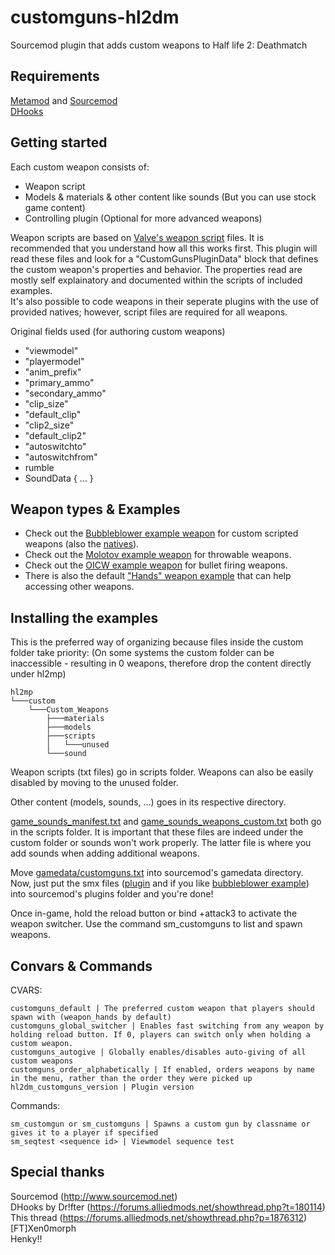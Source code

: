 # customguns-hl2dm
Sourcemod plugin that adds custom weapons to Half life 2: Deathmatch

Requirements
---------
[Metamod](http://www.metamodsource.net/) and [Sourcemod](http://www.sourcemod.net)  
[DHooks](https://forums.alliedmods.net/showthread.php?t=180114) 

Getting started
---------
Each custom weapon consists of:
* Weapon script
* Models & materials & other content like sounds (But you can use stock game content)
* Controlling plugin (Optional for more advanced weapons)

Weapon scripts are based on [Valve's weapon script](https://developer.valvesoftware.com/wiki/Weapon_script) files. It is recommended that you understand how all this works first. This plugin will read these files and look for a "CustomGunsPluginData" block that defines the custom weapon's properties and behavior. The properties read are mostly self explainatory and documented within the scripts of included examples.  
It's also possible to code weapons in their seperate plugins with the use of provided natives; however, script files are required for all weapons.

Original fields used (for authoring custom weapons)
* "viewmodel"
* "playermodel"
* "anim_prefix"
* "primary_ammo"
* "secondary_ammo"
* "clip_size"
* "default_clip"
* "clip2_size"
* "default_clip2"
* "autoswitchto"
* "autoswitchfrom"
* rumble
* SoundData { ... }

Weapon types & Examples
---------
* Check out the [Bubbleblower example weapon](examples/weapon_bubbleblower) for custom scripted weapons (also the [natives](scripting/include/customguns.inc)).   
* Check out the [Molotov example weapon](examples/weapon_molotov) for throwable weapons.   
* Check out the [OICW example weapon](examples/weapon_oicw) for bullet firing weapons.   
* There is also the default ["Hands" weapon example](examples/weapon_hands) that can help accessing other weapons. 

Installing the examples
---------
This is the preferred way of organizing because files inside the custom folder take priority:
(On some systems the custom folder can be inaccessible - resulting in 0 weapons, therefore drop the content directly under hl2mp)
```
hl2mp
└───custom
    └───Custom_Weapons
        ├───materials
        ├───models
        ├───scripts
        │   └───unused
        └───sound
```

Weapon scripts (txt files) go in scripts folder. Weapons can also be easily disabled by moving to the unused folder.  

Other content (models, sounds, ...) goes in its respective directory.  

[game_sounds_manifest.txt](examples/game_sounds_manifest.txt) and [game_sounds_weapons_custom.txt](examples/game_sounds_weapons_custom.txt) both go in the scripts folder. It is important that these files are indeed under the custom folder or sounds won't work properly. The latter file is where you add sounds when adding additional weapons.  

Move [gamedata/customguns.txt](gamedata/customguns.txt) into sourcemod's gamedata directory.  
Now, just put the smx files ([plugin](plugins/customguns.smx) and if you like [bubbleblower example](examples/weapon_bubbleblower/weapon_bubbleblower.smx)) into sourcemod's plugins folder and you're done!  

Once in-game, hold the reload button or bind +attack3 to activate the weapon switcher. Use the command sm_customguns to list and spawn weapons.

Convars & Commands
---------
CVARS:  
```
customguns_default | The preferred custom weapon that players should spawn with (weapon_hands by default)
customguns_global_switcher | Enables fast switching from any weapon by holding reload button. If 0, players can switch only when holding a custom weapon.
customguns_autogive | Globally enables/disables auto-giving of all custom weapons
customguns_order_alphabetically | If enabled, orders weapons by name in the menu, rather than the order they were picked up
hl2dm_customguns_version | Plugin version
```
Commands:
```
sm_customgun or sm_customguns | Spawns a custom gun by classname or gives it to a player if specified
sm_seqtest <sequence id> | Viewmodel sequence test
```

Special thanks
---------
Sourcemod (http://www.sourcemod.net)  
DHooks by Dr!fter (https://forums.alliedmods.net/showthread.php?t=180114)  
This thread (https://forums.alliedmods.net/showthread.php?p=1876312)   
[FT]Xen0morph  
Henky‼  
